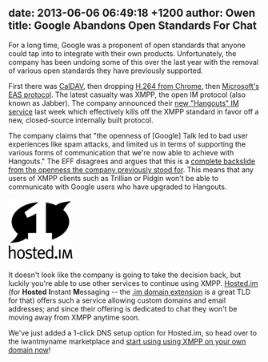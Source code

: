 date: 2013-06-06 06:49:18 +1200
author: Owen
title: Google Abandons Open Standards For Chat
----

For a long time, Google was a proponent of open standards that anyone could tap into to integrate with their own products. Unfortunately, the company has been undoing some of this over the last year with the removal of various open standards they have previously supported.

First there was [CalDAV](http://www.zdnet.com/google-do-what-you-want-with-reader-but-dont-kill-caldav-7000012628/), then dropping [H.264 from Chrome](http://arstechnica.com/business/2011/01/googles-dropping-h264-from-chrome-a-step-backward-for-openness/), then [Microsoft's EAS protocol](http://www.wpcentral.com/google-drops-exchange-activesync-what-s-it-mean-windows-phone). The latest casualty was XMPP, the open IM protocol (also known as Jabber). The company announced their [new "Hangouts" IM service](http://www.theverge.com/2013/5/15/4318830/inside-hangouts-googles-big-fix-for-its-messaging-mess) last week which effectively kills off the XMPP standard in favor off a new, closed-source internally built protocol.

The company claims that "the openness of [Google] Talk led to bad user experiences like spam attacks, and limited us in terms of supporting the various forms of communication that we're now able to achieve with Hangouts." The EFF disagrees and argues that this is a [complete backslide from the openness the company previously stood for](https://www.eff.org/deeplinks/2013/05/google-abandons-open-standards-instant-messaging). This means that any users of XMPP clients such as Trillian or Pidgin won't be able to communicate with Google users who have upgraded to Hangouts.

![Hosted.im Logo](/media/2013-06-06-logo-business-hosted_im.png)

It doesn't look like the company is going to take the decision back, but luckily you're able to use other services to continue using XMPP. [Hosted.im](http://hosted.im/) (for **Hosted** **I**nstant **M**essaging -- the [.im domain extension](https://iwantmyname.com/domains/im-domain-name-registration-for-isle-of-man) is a great TLD for that) offers such a service allowing custom domains and email addresses; and since their offering is dedicated to chat they won't be moving away from XMPP anytime soon.

We've just added a 1-click DNS setup option for Hosted.im, so head over to the iwantmyname marketplace and [start using using XMPP on your own domain now](https://iwantmyname.com/services/business/hosted.im-xmpp-custom-domain)!
